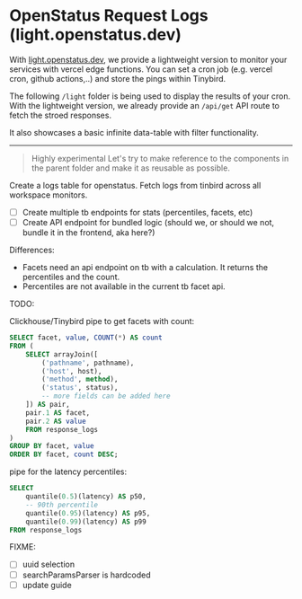 # OpenStatus Request Logs (light.openstatus.dev)

With [light.openstatus.dev](https://light.openstatus.dev), we provide a lightweight version to monitor your services with vercel edge functions. You can set a cron job (e.g. vercel cron, github actions,..) and store the pings within Tinybird.

The following `/light` folder is being used to display the results of your cron. With the lightweight version, we already provide an `/api/get` API route to fetch the stroed responses.

It also showcases a basic infinite data-table with filter functionality.

---

> Highly experimental
> Let's try to make reference to the components in the parent folder and make it as reusable as possible.

Create a logs table for openstatus. Fetch logs from tinbird across all workspace monitors.

- [ ] Create multiple tb endpoints for stats (percentiles, facets, etc)
- [ ] Create API endpoint for bundled logic (should we, or should we not, bundle it in the frontend, aka here?)

Differences:

- Facets need an api endpoint on tb with a calculation. It returns the percentiles and the count.
- Percentiles are not available in the current tb facet api.

TODO:

Clickhouse/Tinybird pipe to get facets with count:

```sql
SELECT facet, value, COUNT(*) AS count
FROM (
    SELECT arrayJoin([
        ('pathname', pathname),
        ('host', host),
        ('method', method),
        ('status', status),
        -- more fields can be added here
    ]) AS pair,
    pair.1 AS facet,
    pair.2 AS value
    FROM response_logs
)
GROUP BY facet, value
ORDER BY facet, count DESC;
```

pipe for the latency percentiles:

```sql
SELECT
    quantile(0.5)(latency) AS p50,
    -- 90th percentile
    quantile(0.95)(latency) AS p95,
    quantile(0.99)(latency) AS p99
FROM response_logs
```

FIXME:

- [ ] uuid selection
- [ ] searchParamsParser is hardcoded
- [ ] update guide
